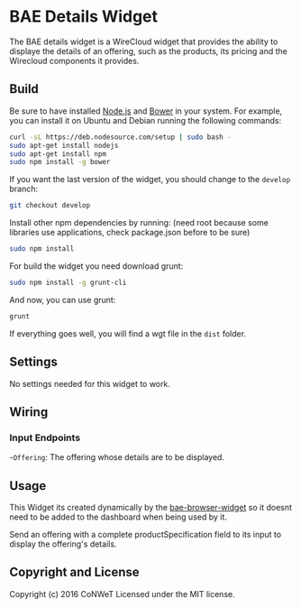 BAE Details Widget
======================

The BAE details widget is a WireCloud widget that provides the ability to displaye the details of an offering, such as the products, its pricing and the Wirecloud components it provides.

Build
-----

Be sure to have installed [Node.js](http://node.js) and [Bower](http://bower.io) in your system. For example, you can install it on Ubuntu and Debian running the following commands:

```bash
curl -sL https://deb.nodesource.com/setup | sudo bash -
sudo apt-get install nodejs
sudo apt-get install npm
sudo npm install -g bower
```

If you want the last version of the widget, you should change to the `develop` branch:

```bash
git checkout develop
```

Install other npm dependencies by running: (need root because some libraries use applications, check package.json before to be sure)

```bash
sudo npm install
```

For build the widget you need download grunt:

```bash
sudo npm install -g grunt-cli
```

And now, you can use grunt:

```bash
grunt
```

If everything goes well, you will find a wgt file in the `dist` folder.

## Settings

No settings needed for this widget to work.

## Wiring

### Input Endpoints

-`Offering`: The offering whose details are to be displayed.

## Usage

This Widget its created dynamically by the [bae-browser-widget](https://github.com/Wirecloud/bae-browser-widget) so it doesnt need to be added to the dashboard when being used by it.

Send an offering with a complete productSpecification field to its input to display the offering's details.

## Copyright and License

Copyright (c) 2016 CoNWeT
Licensed under the MIT license.
